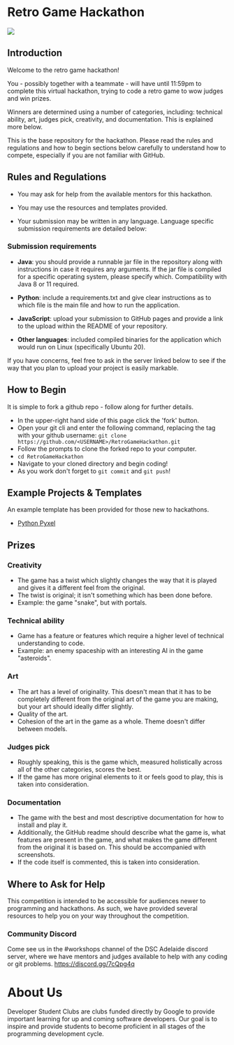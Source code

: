 # Retro Game Hackathon

![](https://www.thesixthaxis.com/wp-content/uploads/2019/07/SpaceINvaders_500.jpg)

## Introduction

Welcome to the retro game hackathon!

You - possibly together with a teammate - will have until 11:59pm to complete this virtual hackathon, trying to code a retro game to wow judges and win prizes.

Winners are determined using a number of categories, including: technical ability, art, judges pick, creativity, and documentation. This is explained more below.

This is the base repository for the hackathon. Please read the rules and regulations and how to begin sections below carefully to understand how to compete, especially if you are not familiar with GitHub.

## Rules and Regulations
- You may ask for help from the available mentors for this hackathon.

- You may use the resources and templates provided.

- Your submission may be written in any language. Language specific submission requirements are detailed below:

### Submission requirements

- **Java**: you should provide a runnable jar file in the repository along with instructions in case it requires any arguments. If the jar file is compiled for a specific operating system, please specify which. Compatibility with Java 8 or 11 required.

- **Python**: include a requirements.txt and give clear instructions as to which file is the main file and how to run the application.

- **JavaScript**: upload your submission to GitHub pages and provide a link to the upload within the README of your repository.

- **Other languages**: included compiled binaries for the application which would run on Linux (specifically Ubuntu 20).

If you have concerns, feel free to ask in the server linked below to see if the way that you plan to upload your project is easily markable.

## How to Begin
It is simple to fork a github repo - follow along for further details.

- In the upper-right hand side of this page click the 'fork' button.
- Open your git cli and enter the following command, replacing the <USERNAME> tag with your github username: `git clone https://github.com/<USERNAME>/RetroGameHackathon.git`
- Follow the prompts to clone the forked repo to your computer.
- `cd RetroGameHackathon`
- Navigate to your cloned directory and begin coding!
- As you work don't forget to `git commit` and `git push`!

## Example Projects & Templates
An example template has been provided for those new to hackathons.

- [Python Pyxel](https://github.com/HiruNya/DSC-RetroHackathon-Template)

## Prizes
### Creativity

- The game has a twist which slightly changes the way that it is played and gives it a different feel from the original.
- The twist is original; it isn't something which has been done before.
- Example: the game "snake", but with portals.

### Technical ability

- Game has a feature or features which require a higher level of technical understanding to code.
- Example: an enemy spaceship with an interesting AI in the game "asteroids".

### Art

- The art has a level of originality. This doesn't mean that it has to be completely different from the original art of the game you are making, but your art should ideally differ slightly.
- Quality of the art.
- Cohesion of the art in the game as a whole. Theme doesn't differ between models.

### Judges pick

- Roughly speaking, this is the game which, measured holistically across all of the other categories, scores the best.
- If the game has more original elements to it or feels good to play, this is taken into consideration.

### Documentation

- The game with the best and most descriptive documentation for how to install and play it.
- Additionally, the GitHub readme should describe what the game is, what features are present in the game, and what makes the game different from the original it is based on. This should be accompanied with screenshots.
- If the code itself is commented, this is taken into consideration.

## Where to Ask for Help
This competition is intended to be accessible for audiences newer to programming and hackathons. As such, we have provided several resources to help you on your way throughout the competition.


### Community Discord
Come see us in the #workshops channel of the DSC Adelaide discord server, where we have mentors and judges available to help with any coding or git problems. https://discord.gg/7cQpg4q


# About Us

Developer Student Clubs are clubs funded directly by Google to provide important learning for up and coming software developers. Our goal is to inspire and provide students to become proficient in all stages of the programming development cycle.
